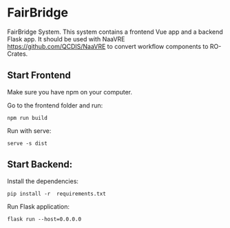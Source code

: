 # FairBridge
FairBridge System. This system contains a frontend Vue app and a backend Flask app. It should be used with NaaVRE https://github.com/QCDIS/NaaVRE to convert workflow components to RO-Crates.

## Start Frontend
Make sure you have npm on your computer.

Go to the frontend folder and run:
```shell
npm run build
```
Run with serve:
```shell
serve -s dist
```

## Start Backend:

Install the dependencies:
```shell
pip install -r  requirements.txt
```
Run Flask application:
```shell
flask run --host=0.0.0.0
```
